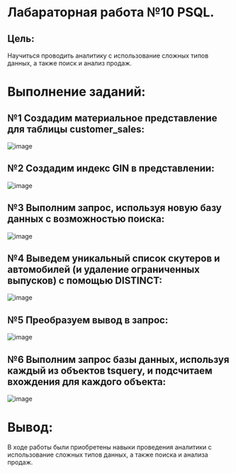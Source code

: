 # Лабараторная работа №10 PSQL.
## Цель:
Научиться проводить аналитику с использование сложных типов данных, а также поиск и анализ продаж.
# Выполнение заданий:
## №1 Создадим материальное представление для таблицы customer_sales:
![image](https://github.com/user-attachments/assets/bc4526d3-11ad-41ce-a9c6-94f66ea71f49)
## №2 Создадим индекс GIN в представлении:
![image](https://github.com/user-attachments/assets/6ccb9eec-3e9e-4321-96cb-0c016363e75c)
## №3 Выполним запрос, используя новую базу данных с возможностью поиска:
![image](https://github.com/user-attachments/assets/04f7f0ad-a9ed-4b86-946c-96071aa53ade)
## №4 Выведем уникальный список скутеров и автомобилей (и удаление ограниченных выпусков) с помощью DISTINCT:
![image](https://github.com/user-attachments/assets/60481964-dba2-464c-96f5-7475b54a9703)
## №5 Преобразуем вывод в запрос:
![image](https://github.com/user-attachments/assets/1686ee2c-2900-4f13-8d5c-072c7b6e8f77)
## №6 Выполним запрос базы данных, используя каждый из объектов tsquery, и подсчитаем вхождения для каждого объекта:
![image](https://github.com/user-attachments/assets/0157b78a-3a4c-4052-9610-2ea2ed33dd34)
# Вывод:
В ходе работы были приобретены навыки проведения аналитики с использование сложных типов данных, а также поиска и анализа продаж.
